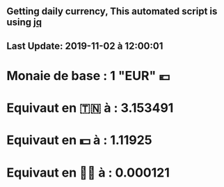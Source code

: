 ## Getting daily currency, This automated script is using [jq](https://stedolan.github.io/jq/)
## Last Update:  2019-11-02 à 12:00:01
 # Monaie de base : 1 "EUR" 💶 
 # Equivaut en 🇹🇳 à :  3.153491 
 # Equivaut en 💵 à : 1.11925
 # Equivaut en 🐱‍💻 à :  0.000121
